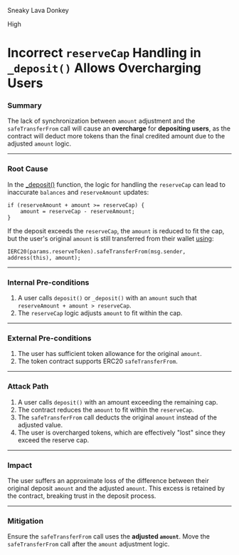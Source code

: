 Sneaky Lava Donkey

High

# Incorrect `reserveCap` Handling in `_deposit()` Allows Overcharging Users

### **Summary**
The lack of synchronization between `amount` adjustment and the `safeTransferFrom` call will cause an **overcharge** for **depositing users**, as the contract will deduct more tokens than the final credited amount due to the adjusted `amount` logic.

---

### **Root Cause**
In the [_deposit()](https://github.com/sherlock-audit/2024-12-plaza-finance/blob/main/plaza-evm/src/PreDeposit.sol#L118-L134) function, the logic for handling the `reserveCap` can lead to inaccurate `balances` and `reserveAmount` updates:
```solidity
if (reserveAmount + amount >= reserveCap) {
    amount = reserveCap - reserveAmount;
}
```
If the deposit exceeds the `reserveCap`, the `amount` is reduced to fit the cap, but the user's original `amount` is still transferred from their wallet [using](https://github.com/sherlock-audit/2024-12-plaza-finance/blob/main/plaza-evm/src/PreDeposit.sol#L131):

```solidity
IERC20(params.reserveToken).safeTransferFrom(msg.sender, address(this), amount);
```

---

### **Internal Pre-conditions**
1. A user calls `deposit()` or `_deposit()` with an `amount` such that `reserveAmount + amount > reserveCap`.
2. The `reserveCap` logic adjusts `amount` to fit within the cap.

---

### **External Pre-conditions**
1. The user has sufficient token allowance for the original `amount`.
2. The token contract supports ERC20 `safeTransferFrom`.

---

### **Attack Path**
1. A user calls `deposit()` with an amount exceeding the remaining cap.
2. The contract reduces the `amount` to fit within the `reserveCap`.
3. The `safeTransferFrom` call deducts the original `amount` instead of the adjusted value.
4. The user is overcharged tokens, which are effectively "lost" since they exceed the reserve cap.

---

### **Impact**
The user suffers an approximate loss of the difference between their original deposit `amount` and the adjusted `amount`. This excess is retained by the contract, breaking trust in the deposit process.

---

### **Mitigation**
Ensure the `safeTransferFrom` call uses the **adjusted `amount`**. Move the `safeTransferFrom` call after the `amount` adjustment logic. 